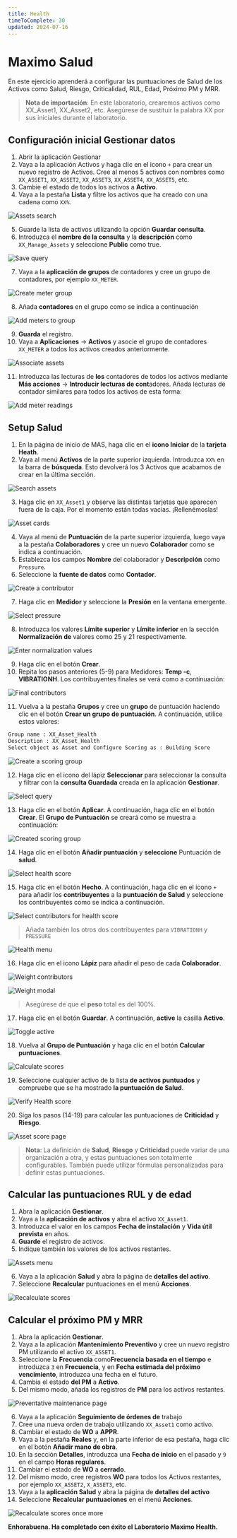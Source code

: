 ```yaml
---
title: Health
timeToComplete: 30
updated: 2024-07-16
---
```


# Maximo Salud

En este ejercicio aprenderá a configurar las puntuaciones de Salud de los Activos como Salud, Riesgo, Criticalidad, RUL, Edad, Próximo PM y MRR.

> **Nota de importación**: En este laboratorio, crearemos activos como XX_Asset1, XX_Asset2, etc. Asegúrese de sustituir la palabra XX por sus iniciales durante el laboratorio.

## Configuración inicial Gestionar datos

1. Abrir la aplicación Gestionar
2. Vaya a la aplicación Activos y haga clic en el icono `+` para crear un nuevo registro de Activos. Cree al menos 5 activos con nombres como `XX_ASSET1`, `XX_ASSET2`, `XX_ASSET3`, `XX_ASSET4`, `XX_ASSET5`, etc.
3. Cambie el estado de todos los activos a **Activo**.
4. Vaya a la pestaña **Lista** y filtre los activos que ha creado con una cadena como `XX%`.

![Assets search](images/HEALTH/000.png)

5. Guarde la lista de activos utilizando la opción **Guardar consulta**.
6. Introduzca el **nombre de la consulta** y la **descripción** como `XX_Manage_Assets` y seleccione **Public** como true.

![Save query](images/HEALTH/001.png)

7. Vaya a la **aplicación de grupos** de contadores y cree un grupo de contadores, por ejemplo `XX_METER`.

![Create meter group](images/HEALTH/002.png)

8. Añada **contadores** en el grupo como se indica a continuación

![Add meters to group](images/HEALTH/003.png)

9. **Guarda** el registro.
10. Vaya a **Aplicaciones** -> **Activos** y asocie el grupo de contadores `XX_METER` a todos los activos creados anteriormente.

![Associate assets](images/HEALTH/004.png)

11. Introduzca las lecturas de **los** contadores de todos los activos mediante **Más acciones** -> **Introducir lecturas de cont**adores. Añada lecturas de contador similares para todos los activos de esta forma:

![Add meter readings](images/HEALTH/005.png)

## Setup Salud

1. En la página de inicio de MAS, haga clic en el **icono Iniciar** de la **tarjeta Heath**.
2. Vaya al menú **Activos** de la parte superior izquierda. Introduzca `XX%` en la barra de **búsqueda**. Esto devolverá los 3 Activos que acabamos de crear en la última sección.

![Search assets](images/HEALTH/006.png)

3. Haga clic en `XX_Asset1` y observe las distintas tarjetas que aparecen fuera de la caja. Por el momento están todas vacías. ¡Rellenémoslas!

![Asset cards](images/HEALTH/007.png)

4. Vaya al menú de **Puntuación** de la parte superior izquierda, luego vaya a la pestaña **Colaboradores** y cree un nuevo **Colaborador** como se indica a continuación.
5. Establezca los campos **Nombre** del colaborador y **Descripción** como `Pressure`.
6. Seleccione la **fuente de datos** como **Contador**.

![Create a contributor](images/HEALTH/008.png)

7. Haga clic en **Medidor** y seleccione la **Presión** en la ventana emergente.

![Select pressure](images/HEALTH/009.png)

8. Introduzca los valores **Límite superior** y **Límite inferior** en la sección **Normalización de** valores como 25 y 21 respectivamente.

![Enter normalization values](images/HEALTH/010.png)

9. Haga clic en el botón **Crear**.
10. Repita los pasos anteriores (5-9) para Medidores: **Temp -c**, **VIBRATIONH**. Los contribuyentes finales se verá como a continuación:

![Final contributors](images/HEALTH/011.png)

11. Vuelva a la pestaña **Grupos** y cree un **grupo** de puntuación haciendo clic en el botón **Crear un grupo de puntuación**. A continuación, utilice estos valores:

```txt
Group name : XX_Asset_Health
Description : XX_Asset_Health
Select object as Asset and Configure Scoring as : Building Score
```

![Create a scoring group](images/HEALTH/012.png)

12. Haga clic en el icono del lápiz **Seleccionar** para seleccionar la consulta y filtrar con la **consulta Guardada** creada en la aplicación **Gestionar**.

![Select query](images/HEALTH/013.png)

13. Haga clic en el botón **Aplicar**. A continuación, haga clic en el botón **Crear**. El **Grupo de Puntuación** se creará como se muestra a continuación:

![Created scoring group](images/HEALTH/014.jpg)

14. Haga clic en el botón **Añadir puntuación** y **seleccione** Puntuación de **salud**.

![Select health score](images/HEALTH/015.png)

15. Haga clic en el botón **Hecho**. A continuación, haga clic en el icono `+` para añadir los **contribuyentes** a la **puntuación de Salud** y seleccione los contribuyentes como se indica a continuación.

![Select contributors for health score](images/HEALTH/016.png)

> Añada también los otros dos contribuyentes para `VIBRATIONH` y `PRESSURE`

![Health menu](images/HEALTH/017.png)

16. Haga clic en el icono **Lápiz** para añadir el peso de cada **Colaborador**.

![Weight contributors](images/HEALTH/018.png)

![Weight modal](images/HEALTH/019.png)

> Asegúrese de que el **peso** total es del 100%.

17. Haga clic en el botón **Guardar**. A continuación, **active** la casilla **Activo**.

![Toggle active](images/HEALTH/020.png)

18. Vuelva al **Grupo de Puntuación** y haga clic en el botón **Calcular puntuaciones**.

![Calculate scores](images/HEALTH/021.png)

19. Seleccione cualquier activo de la lista **de activos puntuados** y compruebe que se ha mostrado **la puntuación de Salud**.

![Verify Health score](images/HEALTH/022.png)

20. Siga los pasos (14-19) para calcular las puntuaciones de **Criticidad** y **Riesgo**.

![Asset score page](images/HEALTH/023.png)

> **Nota**: La definición de **Salud**, **Riesgo** y **Criticidad** puede variar de una organización a otra, y estas puntuaciones son totalmente configurables. También puede utilizar fórmulas personalizadas para definir estas puntuaciones.

## Calcular las puntuaciones RUL y de edad

1. Abra la aplicación **Gestionar**.
2. Vaya a la **aplicación de activos** y abra el activo `XX_Asset1`.
3. Introduzca el valor en los campos **Fecha de instalación** y **Vida útil prevista** en años.
4. **Guarde** el registro de activos.
5. Indique también los valores de los activos restantes.

![Assets menu](images/HEALTH/024.png)

6. Vaya a la aplicación **Salud** y abra la página de **detalles del activo**.
7. Seleccione **Recalcular** puntuaciones en el menú **Acciones**.

![Recalculate scores](images/HEALTH/025.png)

## Calcular el próximo PM y MRR

1. Abra la aplicación **Gestionar**.
2. Vaya a la aplicación **Mantenimiento Preventivo** y cree un nuevo registro PM utilizando el activo `XX_ASSET1`.
3. Seleccione la **Frecuencia** como**Frecuencia basada en el tiempo** e introduzca `3` en **Frecuencia**, y en **Fecha estimada del próximo vencimiento**, introduzca una fecha en el futuro.
4. Cambia el estado **del PM** a **Activo**.
5. Del mismo modo, añada los registros de **PM** para los activos restantes.

![Preventative maintenance page](images/HEALTH/026.png)

6. Vaya a la aplicación **Seguimiento de órdenes de** trabajo
7. Cree una nueva orden de trabajo utilizando `XX_Asset1` como activo.
8. Cambiar el estado de **WO** a **APPR**.
9. Vaya a la pestaña **Reales** y, en la parte inferior de esa pestaña, haga clic en el botón **Añadir mano de obra**.
10. En la sección **Detalles**, introduzca una **Fecha de inicio** en el pasado y `9` en el campo **Horas regulares**.
11. Cambiar el estado de **WO** a **cerrado**.
12. Del mismo modo, cree registros **WO** para todos los Activos restantes, por ejemplo `XX_ASSET2`, `X_ASSET3`, etc.
13. Vaya a la **aplicación Salud** y abra la página de **detalles del activo**
14. Seleccione **Recalcular puntuaciones** en el menú **Acciones**.

![Recalculate scores once more](images/HEALTH/027.png)

**Enhorabuena. Ha completado con éxito el Laboratorio Maximo Health.**
